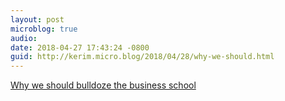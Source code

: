 ```yaml
---
layout: post
microblog: true
audio: 
date: 2018-04-27 17:43:24 -0800
guid: http://kerim.micro.blog/2018/04/28/why-we-should.html
---
```

[Why we should bulldoze the business school](https://www.theguardian.com/news/2018/apr/27/bulldoze-the-business-school)

